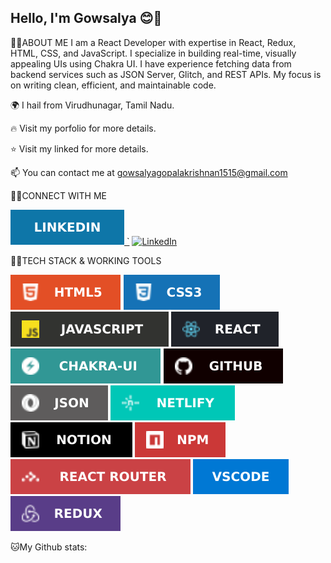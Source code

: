 ## Hello, I'm Gowsalya  😊👋

<!--
**Gowsalya-Gopalakrishnan/gowsalya-gopalakrishnan** is a ✨ _special_ ✨ repository because its `README.md` (this file) appears on your GitHub profile.

Here are some ideas to get you started:

- 🔭 I’m currently working on ...
- 🌱 I’m currently learning ...
- 👯 I’m looking to collaborate on ...
- 🤔 I’m looking for help with ...
- 💬 Ask me about ...
- 📫 How to reach me: ...
- 😄 Pronouns: ...
- ⚡ Fun fact: ...
-->
👨‍💻ABOUT ME
I am a React Developer with expertise in React, Redux, HTML, CSS, and JavaScript. I specialize in building real-time, visually appealing UIs using Chakra UI. I have experience fetching data from backend services such as JSON Server, Glitch, and REST APIs. My focus is on writing clean, efficient, and maintainable code.

🌍 I hail from Virudhunagar, Tamil Nadu.

🔥 Visit my porfolio for more details.

⭐ Visit my linked for more details.

📫 You can contact me at gowsalyagopalakrishnan1515@gmail.com

👨‍💻CONNECT WITH ME

 <a href="https://www.linkedin.com/in/gowsalya-gopalakrishnan-547a6a34a/" target="_blank">
  <img src="./assets/likedlngithub.svg" alt="LinkedIn" />
`</a>
<a href="" target="_blank">
  <img src="" alt="LinkedIn" />
</a>

 


👨‍💻TECH STACK & WORKING TOOLS<br/>


![src](./assets/htmlgithub.svg)
![src](./assets/cssgithub.svg)
![src](./assets/javascriptgithub.svg)
![src](./assets/reactgithub.svg)
![src](./assets/chakrauigithub.svg)
![src](./assets/githubgithub.svg)
![src](./assets/jsongithub.svg)
![src](./assets/netlifygithub.svg)
![src](./assets/notiongithub.svg)
![src](./assets/npmgithub.svg)
![src](./assets/reactroutergithub.svg)
![src](./assets/vscodegithub.svg)
![src](./assets/reduxgithub.svg)

 🐱My Github stats:
